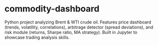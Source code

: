 # commodity-dashboard
Python project analyzing Brent &amp; WTI crude oil. Features price dashboard (trends, volatility, correlations), arbitrage detector (spread deviations), and risk module (returns, Sharpe ratio, MA strategy). Built in Jupyter to showcase trading analysis skills.
